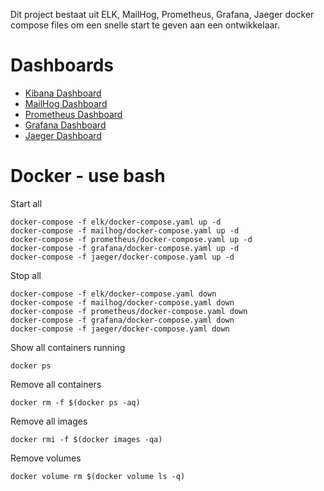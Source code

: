 Dit project bestaat uit ELK, MailHog, Prometheus, Grafana, Jaeger docker compose files om een snelle start te geven aan een ontwikkelaar. 

# Dashboards

- [Kibana Dashboard](http://127.0.0.1:5601/kibana/)
- [MailHog Dashboard](http://127.0.0.1:9025/mailhog/)
- [Prometheus Dashboard](http://127.0.0.1:9090/prometheus/)
- [Grafana Dashboard](http://127.0.0.1:3000/grafana/)
- [Jaeger Dashboard](http://127.0.0.1:16686/jaeger/)

# Docker - use bash
Start all

```shell
docker-compose -f elk/docker-compose.yaml up -d
docker-compose -f mailhog/docker-compose.yaml up -d
docker-compose -f prometheus/docker-compose.yaml up -d
docker-compose -f grafana/docker-compose.yaml up -d
docker-compose -f jaeger/docker-compose.yaml up -d
```

Stop all

```shell
docker-compose -f elk/docker-compose.yaml down
docker-compose -f mailhog/docker-compose.yaml down
docker-compose -f prometheus/docker-compose.yaml down
docker-compose -f grafana/docker-compose.yaml down
docker-compose -f jaeger/docker-compose.yaml down
```

Show all containers running

```shell
docker ps
```

Remove all containers

```shell
docker rm -f $(docker ps -aq)
```

Remove all images

```shell
docker rmi -f $(docker images -qa)
```

Remove volumes

````shell
docker volume rm $(docker volume ls -q)
````
